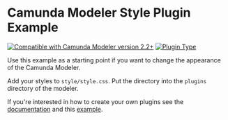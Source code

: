 # Camunda Modeler Style Plugin Example

[![Compatible with Camunda Modeler version 2.2+](https://img.shields.io/badge/Modeler_Version-2.2+-blue.svg)](#) [![Plugin Type](https://img.shields.io/badge/Plugin_Type-Styles-orange.svg)](#)

Use this example as a starting point if you want to change the appearance of the Camunda Modeler.

Add your styles to `style/style.css`. Put the directory into the `plugins` directory of the modeler.

If you're interested in how to create your own plugins see the [documentation](https://docs.camunda.io/docs/components/modeler/desktop-modeler/plugins/) and this [example](https://github.com/camunda/camunda-modeler-plugin-example).
